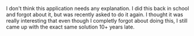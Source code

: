 I don't think this application needs any explanation. I did this back in school and forgot about it, but was recently asked to do it again. I thought it was really interesting that even though I completly forgot about doing this, I still came up with the exact same solution 10+ years late.